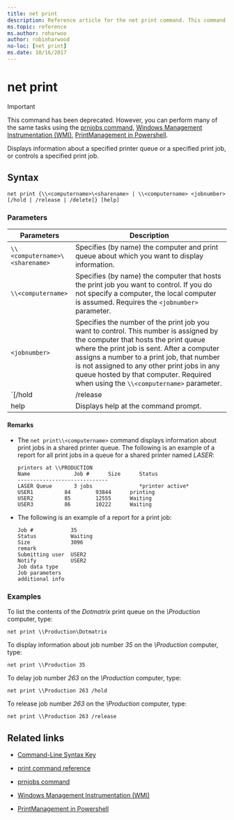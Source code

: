 ```yaml
---
title: net print
description: Reference article for the net print command. This command has been deprecated and isn't guaranteed to be supported in future releases of Windows.
ms.topic: reference
ms.author: roharwoo
author: robinharwood
no-loc: [net print]
ms.date: 10/16/2017
---
```


# net print

> [!IMPORTANT]
> This command has been deprecated. However, you can perform many of the same tasks using the [prnjobs command](prnjobs.md), [Windows Management Instrumentation (WMI)](/windows/win32/wmisdk/wmi-start-page), [PrintManagement in Powershell](/powershell/module/printmanagement).

Displays information about a specified printer queue or a specified print job, or controls a specified print job.

## Syntax

```
net print {\\<computername>\<sharename> | \\<computername> <jobnumber> [/hold | /release | /delete]} [help]
```

### Parameters

| Parameters | Description |
| ---------- | ----------- |
| `\\<computername>\<sharename>` | Specifies (by name) the computer and print queue about which you want to display information. |
| `\\<computername>` | Specifies (by name) the computer that hosts the print job you want to control. If you do not specify a computer, the local computer is assumed. Requires the `<jobnumber>` parameter. |
| `<jobnumber>` | Specifies the number of the print job you want to control. This number is assigned by the computer that hosts the print queue where the print job is sent. After a computer assigns a number to a print job, that number is not assigned to any other print jobs in any queue hosted by that computer. Required when using the `\\<computername>` parameter. |
| `[/hold | /release | /delete]` | Specifies the action to take with the print job. If you specify a job number, but don't specify any action, information about the print job is displayed.<ul><li>**/hold** - Delays the job, allowing other print jobs to bypass it until it is released.</li><li>**/release** - Releases a print job that has been delayed.</li><li>**/delete** - Removes a print job from a print queue.</li></ul> |
| help | Displays help at the command prompt. |

#### Remarks

- The `net print\\<computername>` command displays information about print jobs in a shared printer queue. The following is an example of a report for all print jobs in a queue for a shared printer named *LASER*:

    ```
    printers at \\PRODUCTION
    Name              Job #      Size      Status
    -----------------------------
    LASER Queue       3 jobs               *printer active*
    USER1          84        93844      printing
    USER2          85        12555      Waiting
    USER3          86        10222      Waiting
    ```

- The following is an example of a report for a print job:

    ```
    Job #            35
    Status           Waiting
    Size             3096
    remark
    Submitting user  USER2
    Notify           USER2
    Job data type
    Job parameters
    additional info
    ```

### Examples

To list the contents of the *Dotmatrix* print queue on the *\\Production* computer, type:

```
net print \\Production\Dotmatrix
```

To display information about job number *35* on the *\\Production* computer, type:

```
net print \\Production 35
```

To delay job number *263* on the *\\Production* computer, type:

```
net print \\Production 263 /hold
```

To release job number *263* on the *\\Production* computer, type:

```
net print \\Production 263 /release
```

## Related links

- [Command-Line Syntax Key](command-line-syntax-key.md)

- [print command reference](print-command-reference.md)

- [prnjobs command](prnjobs.md)

- [Windows Management Instrumentation (WMI)](/windows/win32/wmisdk/wmi-start-page)

- [PrintManagement in Powershell](/powershell/module/printmanagement)
